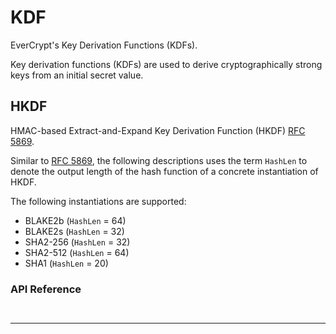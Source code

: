 # KDF

EverCrypt's Key Derivation Functions (KDFs).

Key derivation functions (KDFs) are used to derive cryptographically strong keys from an initial secret value.

## HKDF

HMAC-based Extract-and-Expand Key Derivation Function (HKDF) [RFC 5869].

Similar to [RFC 5869], the following descriptions uses the term `HashLen` to denote the output length of the hash function of a concrete instantiation of HKDF.

The following instantiations are supported:

* BLAKE2b (`HashLen` = 64)
* BLAKE2s (`HashLen` = 32)
* SHA2-256 (`HashLen` = 32)
* SHA2-512 (`HashLen` = 64)
* SHA1 (`HashLen` = 20)

### API Reference

```{doxygenfunction} EverCrypt_HKDF_extract
```

```{doxygenfunction} EverCrypt_HKDF_expand
```

--------------------------------------------------------------------------------

```{doxygenfunction} EverCrypt_HKDF_extract_blake2b
```

```{doxygenfunction} EverCrypt_HKDF_expand_blake2b
```

```{doxygenfunction} EverCrypt_HKDF_extract_blake2s
```

```{doxygenfunction} EverCrypt_HKDF_expand_blake2s
```

```{doxygenfunction} EverCrypt_HKDF_extract_sha2_256
```

```{doxygenfunction} EverCrypt_HKDF_expand_sha2_256
```

```{doxygenfunction} EverCrypt_HKDF_extract_sha2_384
```

```{doxygenfunction} EverCrypt_HKDF_expand_sha2_384
```

```{doxygenfunction} EverCrypt_HKDF_extract_sha2_512
```

```{doxygenfunction} EverCrypt_HKDF_expand_sha2_512
```

```{doxygenfunction} EverCrypt_HKDF_extract_sha1
```

```{doxygenfunction} EverCrypt_HKDF_expand_sha1
```

[rfc 5869]: https://www.rfc-editor.org/rfc/rfc5869
